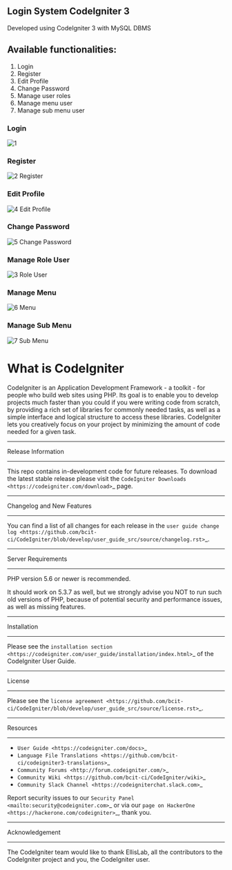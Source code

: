 
## Login System CodeIgniter 3

Developed using CodeIgniter 3 with MySQL DBMS

## Available functionalities:

1. Login
2. Register
3. Edit Profile
4. Change Password
5. Manage user roles
6. Manage menu user
7. Manage sub menu user 


### Login

![1](https://user-images.githubusercontent.com/57386598/129217357-26033682-32a4-46f7-b09e-a8336f84c769.png)

### Register
![2  Register](https://user-images.githubusercontent.com/57386598/129217354-51e087c8-392f-442e-a379-45927fc56110.png)

### Edit Profile
![4  Edit Profile](https://user-images.githubusercontent.com/57386598/129217337-1eae3dfa-93b0-4140-b64b-d5b9f2024900.png)

### Change Password
![5  Change Password](https://user-images.githubusercontent.com/57386598/129217342-8320161d-1753-4c3c-b834-3a145a11a320.png)

### Manage Role User
![3  Role User](https://user-images.githubusercontent.com/57386598/129217351-9863a493-5312-445b-ae9a-bfec00e0675e.png)

### Manage Menu
![6  Menu](https://user-images.githubusercontent.com/57386598/129217332-61b392b0-6672-4a77-b431-40230df7aa94.png)

### Manage Sub Menu
![7  Sub Menu](https://user-images.githubusercontent.com/57386598/129217325-577a2fab-f5da-4c98-a650-1c141edb7d9b.png)



# What is CodeIgniter


CodeIgniter is an Application Development Framework - a toolkit - for people
who build web sites using PHP. Its goal is to enable you to develop projects
much faster than you could if you were writing code from scratch, by providing
a rich set of libraries for commonly needed tasks, as well as a simple
interface and logical structure to access these libraries. CodeIgniter lets
you creatively focus on your project by minimizing the amount of code needed
for a given task.

*******************
Release Information
*******************

This repo contains in-development code for future releases. To download the
latest stable release please visit the `CodeIgniter Downloads
<https://codeigniter.com/download>`_ page.

**************************
Changelog and New Features
**************************

You can find a list of all changes for each release in the `user
guide change log <https://github.com/bcit-ci/CodeIgniter/blob/develop/user_guide_src/source/changelog.rst>`_.

*******************
Server Requirements
*******************

PHP version 5.6 or newer is recommended.

It should work on 5.3.7 as well, but we strongly advise you NOT to run
such old versions of PHP, because of potential security and performance
issues, as well as missing features.

************
Installation
************

Please see the `installation section <https://codeigniter.com/user_guide/installation/index.html>`_
of the CodeIgniter User Guide.

*******
License
*******

Please see the `license
agreement <https://github.com/bcit-ci/CodeIgniter/blob/develop/user_guide_src/source/license.rst>`_.

*********
Resources
*********

-  `User Guide <https://codeigniter.com/docs>`_
-  `Language File Translations <https://github.com/bcit-ci/codeigniter3-translations>`_
-  `Community Forums <http://forum.codeigniter.com/>`_
-  `Community Wiki <https://github.com/bcit-ci/CodeIgniter/wiki>`_
-  `Community Slack Channel <https://codeigniterchat.slack.com>`_

Report security issues to our `Security Panel <mailto:security@codeigniter.com>`_
or via our `page on HackerOne <https://hackerone.com/codeigniter>`_, thank you.

***************
Acknowledgement
***************

The CodeIgniter team would like to thank EllisLab, all the
contributors to the CodeIgniter project and you, the CodeIgniter user.
